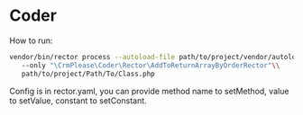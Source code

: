 # Coder

How to run:
```bash
vendor/bin/rector process --autoload-file path/to/project/vendor/autoload.php\\
   --only "\CrmPlease\Coder\Rector\AddToReturnArrayByOrderRector"\\
   path/to/project/Path/To/Class.php
```

Config is in rector.yaml, you can provide method name to setMethod, value to setValue, constant to setConstant.
